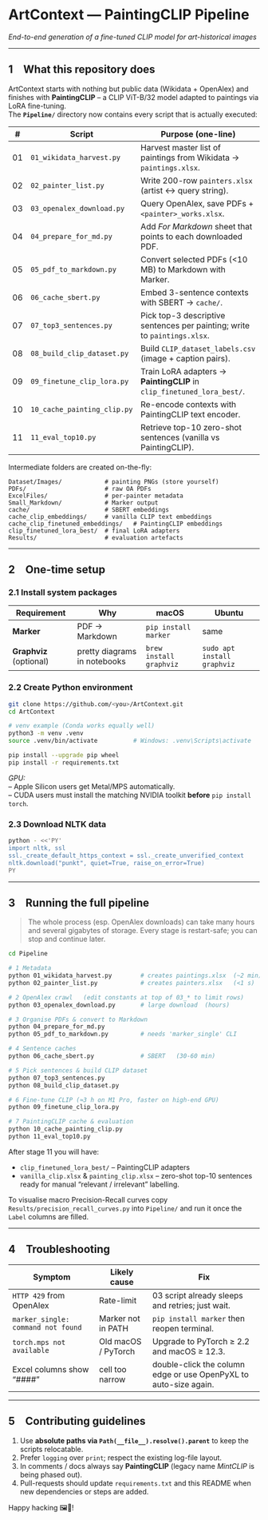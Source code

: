 # ArtContext — PaintingCLIP Pipeline  
*End-to-end generation of a fine-tuned CLIP model for art-historical images*

---

## 1 What this repository does

ArtContext starts with nothing but public data (Wikidata + OpenAlex) and
finishes with **PaintingCLIP** – a CLIP ViT-B/32 model adapted to
paintings via LoRA fine-tuning.  
The **`Pipeline/`** directory now contains every script that is actually
executed:

| # | Script | Purpose (one-line) |
|---|--------|--------------------|
| 01 | `01_wikidata_harvest.py` | Harvest master list of paintings from Wikidata → `paintings.xlsx`. |
| 02 | `02_painter_list.py` | Write 200-row `painters.xlsx` (artist ↔ query string). |
| 03 | `03_openalex_download.py` | Query OpenAlex, save PDFs + `<painter>_works.xlsx`. |
| 04 | `04_prepare_for_md.py` | Add *For Markdown* sheet that points to each downloaded PDF. |
| 05 | `05_pdf_to_markdown.py` | Convert selected PDFs (<10 MB) to Markdown with Marker. |
| 06 | `06_cache_sbert.py` | Embed 3-sentence contexts with SBERT → `cache/`. |
| 07 | `07_top3_sentences.py` | Pick top-3 descriptive sentences per painting; write to `paintings.xlsx`. |
| 08 | `08_build_clip_dataset.py` | Build `CLIP_dataset_labels.csv` (image + caption pairs). |
| 09 | `09_finetune_clip_lora.py` | Train LoRA adapters → **PaintingCLIP** in `clip_finetuned_lora_best/`. |
| 10 | `10_cache_painting_clip.py` | Re-encode contexts with PaintingCLIP text encoder. |
| 11 | `11_eval_top10.py` | Retrieve top-10 zero-shot sentences (vanilla vs PaintingCLIP). |

Intermediate folders are created on-the-fly:

```
Dataset/Images/            # painting PNGs (store yourself)
PDFs/                      # raw OA PDFs
ExcelFiles/                # per-painter metadata
Small_Markdown/            # Marker output
cache/                     # SBERT embeddings
cache_clip_embeddings/     # vanilla CLIP text embeddings
cache_clip_finetuned_embeddings/   # PaintingCLIP embeddings
clip_finetuned_lora_best/  # final LoRA adapters
Results/                   # evaluation artefacts
```

---

## 2 One-time setup

### 2.1 Install system packages

| Requirement | Why | macOS | Ubuntu |
|-------------|-----|-------|--------|
| **Marker**  | PDF → Markdown | `pip install marker` | same |
| **Graphviz** (optional) | pretty diagrams in notebooks | `brew install graphviz` | `sudo apt install graphviz` |

### 2.2 Create Python environment

```bash
git clone https://github.com/<you>/ArtContext.git
cd ArtContext

# venv example (Conda works equally well)
python3 -m venv .venv
source .venv/bin/activate          # Windows: .venv\Scripts\activate

pip install --upgrade pip wheel
pip install -r requirements.txt
```

*GPU:*  
– Apple Silicon users get Metal/MPS automatically.  
– CUDA users must install the matching NVIDIA toolkit **before**
`pip install torch`.

### 2.3 Download NLTK data

```bash
python - <<'PY'
import nltk, ssl
ssl._create_default_https_context = ssl._create_unverified_context
nltk.download("punkt", quiet=True, raise_on_error=True)
PY
```

---

## 3 Running the full pipeline

> The whole process (esp. OpenAlex downloads) can take many hours and
> several gigabytes of storage.  Every stage is restart-safe; you can
> stop and continue later.

```bash
cd Pipeline

# 1 Metadata
python 01_wikidata_harvest.py        # creates paintings.xlsx  (~2 min)
python 02_painter_list.py            # creates painters.xlsx   (<1 s)

# 2 OpenAlex crawl   (edit constants at top of 03_* to limit rows)
python 03_openalex_download.py       # large download  (hours)

# 3 Organise PDFs & convert to Markdown
python 04_prepare_for_md.py
python 05_pdf_to_markdown.py         # needs 'marker_single' CLI

# 4 Sentence caches
python 06_cache_sbert.py             # SBERT   (30-60 min)

# 5 Pick sentences & build CLIP dataset
python 07_top3_sentences.py
python 08_build_clip_dataset.py

# 6 Fine-tune CLIP (≈3 h on M1 Pro, faster on high-end GPU)
python 09_finetune_clip_lora.py

# 7 PaintingCLIP cache & evaluation
python 10_cache_painting_clip.py
python 11_eval_top10.py
```

After stage 11 you will have:

* `clip_finetuned_lora_best/` – PaintingCLIP adapters  
* `vanilla_clip.xlsx` & `painting_clip.xlsx` – zero-shot top-10 sentences  
  ready for manual “relevant / irrelevant” labelling.

To visualise macro Precision-Recall curves copy
`Results/precision_recall_curves.py` into `Pipeline/` and run it once
the `Label` columns are filled.

---

## 4 Troubleshooting

| Symptom | Likely cause | Fix |
|---------|--------------|-----|
| `HTTP 429` from OpenAlex | Rate-limit | 03 script already sleeps and retries; just wait. |
| `marker_single: command not found` | Marker not in PATH | `pip install marker` then reopen terminal. |
| `torch.mps not available` | Old macOS / PyTorch | Upgrade to PyTorch ≥ 2.2 and macOS ≥ 12.3. |
| Excel columns show “####” | cell too narrow | double-click the column edge or use OpenPyXL to auto-size again. |

---

## 5 Contributing guidelines

1. Use **absolute paths via `Path(__file__).resolve().parent`** to keep
   the scripts relocatable.  
2. Prefer `logging` over `print`; respect the existing log-file layout.  
3. In comments / docs always say **PaintingCLIP** (legacy name
   *MintCLIP* is being phased out).  
4. Pull-requests should update `requirements.txt` and this README when
   new dependencies or steps are added.

Happy hacking 🖼️🤖!
